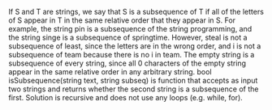 If S and T are strings, we say that S is a subsequence of T if all of the letters of S appear in T in the
same relative order that they appear in S. For example, the string pin is a subsequence of the string
programming, and the string singe is a subsequence of springtime. However, steal is not a subsequence
of least, since the letters are in the wrong order, and i is not a subsequence of team because
there is no i in team. The empty string is a subsequence of every string, since all 0 characters of the
empty string appear in the same relative order in any arbitrary string. 
bool isSubsequence(string text, string subseq)
is function that accepts as input two strings and returns whether the second string is a subsequence of the first.
Solution is recursive and does not use any loops (e.g. while, for).